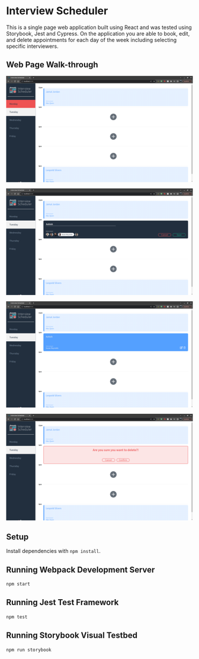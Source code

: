 # Interview Scheduler

This is a single page web application built using React and was tested using Storybook, Jest and Cypress. On the application you are able to book, edit, and delete appointments for each day of the week including selecting specific interviewers.

## Web Page Walk-through

!["Scheduler Main Page"](https://github.com/apatel924/scheduler/blob/master/docs/scheduler-main-page.png)

!["Scheduler add appointment"](https://github.com/apatel924/scheduler/blob/master/docs/Scheduler-add-appt.png)

!["Scheduler added appointment"](https://github.com/apatel924/scheduler/blob/master/docs/Scheduler-added-appt.png)

!["Scheduler delete appointment"](https://github.com/apatel924/scheduler/blob/master/docs/scheduler-delete-appt.png)

## Setup

Install dependencies with `npm install`.

## Running Webpack Development Server

```sh
npm start
```

## Running Jest Test Framework

```sh
npm test
```

## Running Storybook Visual Testbed

```sh
npm run storybook
```
